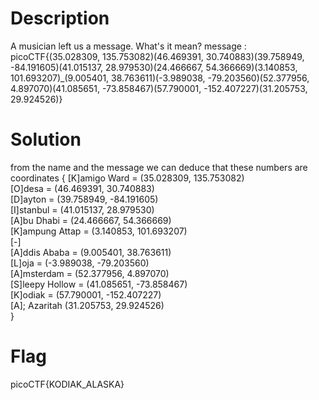 # Description

A musician left us a message. What's it mean?
message : picoCTF{(35.028309, 135.753082)(46.469391, 30.740883)(39.758949, -84.191605)(41.015137, 28.979530)(24.466667, 54.366669)(3.140853, 101.693207)\_(9.005401, 38.763611)(-3.989038, -79.203560)(52.377956, 4.897070)(41.085651, -73.858467)(57.790001, -152.407227)(31.205753, 29.924526)}

# Solution

from the name and the message we can deduce that these numbers are coordinates
{
[K]amigo Ward = (35.028309, 135.753082)  
[O]desa = (46.469391, 30.740883)  
[D]ayton = (39.758949, -84.191605)  
[I]stanbul = (41.015137, 28.979530)  
[A]bu Dhabi = (24.466667, 54.366669)  
[K]ampung Attap = (3.140853, 101.693207)  
[-]  
[A]ddis Ababa = (9.005401, 38.763611)  
[L]oja = (-3.989038, -79.203560)  
[A]msterdam = (52.377956, 4.897070)  
[S]leepy Hollow = (41.085651, -73.858467)  
[K]odiak = (57.790001, -152.407227)  
[A]; Azaritah (31.205753, 29.924526)  
}

# Flag

picoCTF{KODIAK_ALASKA}
